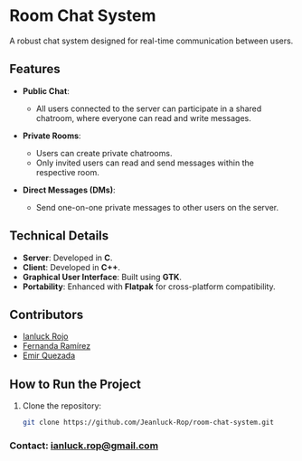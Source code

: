 # Room Chat System

A robust chat system designed for real-time communication between users.

## **Features**

+ **Public Chat**:  
   - All users connected to the server can participate in a shared chatroom, where everyone can read and write messages.  

+ **Private Rooms**:  
   - Users can create private chatrooms.  
   - Only invited users can read and send messages within the respective room.  

+ **Direct Messages (DMs)**:  
   - Send one-on-one private messages to other users on the server.


## **Technical Details**  

- **Server**: Developed in **C**.  
- **Client**: Developed in **C++**.  
- **Graphical User Interface**: Built using **GTK**.  
- **Portability**: Enhanced with **Flatpak** for cross-platform compatibility.


## Contributors

- [Ianluck Rojo](https://github.com/Jeanluck-Rop)
- [Fernanda Ramírez](https://github.com/Mariafernandarj)
- [Emir Quezada](https://github.com/Emirq00)


## **How to Run the Project**

1. Clone the repository:  
   ```bash
   git clone https://github.com/Jeanluck-Rop/room-chat-system.git
   ```

### Contact: ianluck.rop@gmail.com